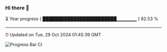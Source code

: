 ### Hi there 👋

⏳ Year progress { ████████████████████████▁▁▁▁▁▁ } 82.53 %

---

⏰ Updated on Tue, 29 Oct 2024 01:45:39 GMT

![Progress Bar CI](https://github.com/ZhaoGui/ZhaoGui/workflows/Progress%20Bar%20CI/badge.svg)
